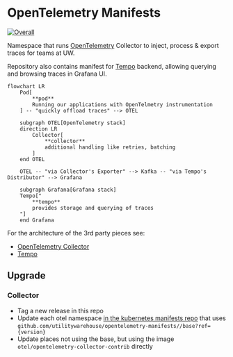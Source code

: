 # OpenTelemetry Manifests

[![Overall](https://img.shields.io/endpoint?style=flat&url=https%3A%2F%2Fapp.opslevel.com%2Fapi%2Fservice_level%2Fmag0hvpki88PEiM5mCYyWTo49M6sOFLitqAZ-cJw9y0)](https://app.opslevel.com/services/otel-collector/maturity-report)

Namespace that runs [OpenTelemetry](https://opentelemetry.io/) Collector to
inject, process & export traces for teams at UW.

Repository also contains manifest for [Tempo](https://grafana.com/docs/tempo/latest/) backend,
allowing querying and browsing traces in Grafana UI.


``` mermaid
flowchart LR
    Pod[
        **pod**
        Running our applications with OpenTelmetry instrumentation
    ] -- "quickly offload traces" --> OTEL

    subgraph OTEL[OpenTelemetry stack]
    direction LR
        Collector[
            **collector**
            additional handling like retries, batching
        ]
    end OTEL

    OTEL -- "via Collector's Exporter" --> Kafka -- "via Tempo's Distributor" --> Grafana

    subgraph Grafana[Grafana stack]
    Tempo["
        **tempo**
        provides storage and querying of traces
    "]
    end Grafana
```

For the architecture of the 3rd party pieces see:

  - [OpenTelemetry
    Collector](https://opentelemetry.io/docs/collector/architecture/)
  - [Tempo](https://grafana.com/docs/tempo/latest/operations/architecture/)

## Upgrade

### Collector

  - Tag a new release in this repo
  - Update each otel namespace [in the kubernetes manifests
    repo](https://github.com/utilitywarehouse/kubernetes-manifests) that uses
    `github.com/utilitywarehouse/opentelemetry-manifests//base?ref={version}`
  - Update places not using the base, but using the image
    `otel/opentelemetry-collector-contrib` directly
